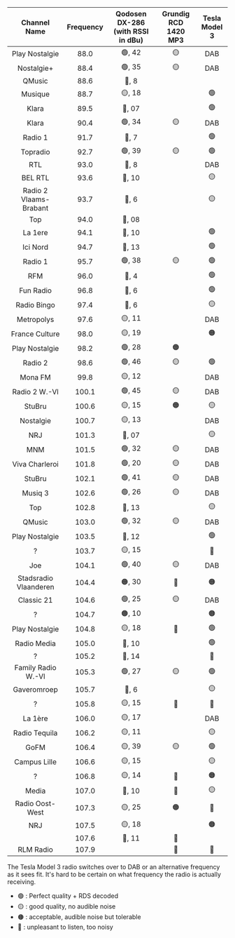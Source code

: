 | Channel Name | Frequency | Qodosen DX-286 (with RSSI in dBu) | Grundig RCD 1420 MP3 | Tesla Model 3 |
|:------------:|:---------:|:---------------------------------:|:-------------------:|:-------------:|
| Play Nostalgie | 88.0 | 🟢, 42 | 🟡 |DAB |
| Nostalgie+ | 88.4 | 🟢, 35 | 🟡 | DAB|
| QMusic| 88.6 | 🔴, 8 | | |
| Musique| 88.7 | 🟡, 18 | |🟢 |
| Klara| 89.5 | 🔴, 07 | |🟢 |
| Klara | 90.4 | 🟢, 34 | 🟡 |DAB |
| Radio 1| 91.7 | 🔴, 7 | |🟢 |
| Topradio | 92.7 | 🟢, 39 | 🟡 | 🟢|
| RTL| 93.0 | 🔴, 8 | | DAB|
| BEL RTL| 93.6 | 🔴, 10 | | 🟡 |
| Radio 2 Vlaams-Brabant| 93.7 | 🔴, 6 | | 🟡|
| Top| 94.0 | 🔴, 08 | | |
| La 1ere | 94.1 | 🔴, 10 | |🟢 |
| Ici Nord| 94.7 | 🔴, 13 | | 🟢 |
| Radio 1 | 95.7 | 🟢, 38 | 🟡 | 🟢|
| RFM| 96.0 | 🔴, 4 | | 🟢|
| Fun Radio| 96.8 | 🔴, 6 | | 🟢|
| Radio Bingo| 97.4 | 🔴, 6 | | 🟡|
| Metropolys| 97.6 | 🟡, 11 | | DAB|
| France Culture| 98.0 | 🟡, 19 | |🟠 |
| Play Nostalgie | 98.2 | 🟢, 28 | 🟠 | |
| Radio 2 | 98.6 | 🟢, 46 | 🟡 | 🟢|
| Mona FM| 99.8 | 🟡, 12 | | DAB|
| Radio 2 W.-Vl| 100.1 | 🟢, 45 | 🟡 | DAB|
| StuBru| 100.6 | 🟡, 15 | 🟠 | 🟡 |
| Nostalgie| 100.7 | 🟡, 13 | | DAB|
| NRJ| 101.3 | 🔴, 07 | | 🟡 |
| MNM | 101.5 | 🟢, 32 | 🟡 |DAB |
| Viva Charleroi | 101.8 | 🟢, 20 | 🟡 | DAB |
| StuBru | 102.1 | 🟢, 41 | 🟡 | DAB|
| Musiq 3 | 102.6 | 🟢, 26 | 🟡 | DAB|
| Top | 102.8 | 🔴, 13 | | 🟡|
| QMusic | 103.0 | 🟢, 32 | 🟡 | DAB|
| Play Nostalgie| 103.5 | 🔴, 12 | |🟢 |
| ? | 103.7 | 🟡, 15 | | 🔴|
| Joe | 104.1 | 🟢, 40 | 🟡 | DAB |
| Stadsradio Vlaanderen | 104.4 | 🟠, 30 | 🔴 | 🟠|
| Classic 21 | 104.6 | 🟢, 25 | 🟡 |DAB |
| ? | 104.7 | 🟠, 10 | |🟠 |
| Play Nostalgie| 104.8 | 🟡, 18 | 🔴 |🟢 |
| Radio Media| 105.0 | 🔴, 10 | |🟢 |
| ? | 105.2 | 🔴, 14 | | 🔴|
| Family Radio W.-Vl| 105.3 | 🟢, 27 | 🟡 | 🟢|
| Gaveromroep| 105.7 | 🔴, 6 | | 🟡|
| ? | 105.8 | 🟡, 15 | 🔴 | 🔴|
| La 1ère| 106.0 | 🟡, 17 | | DAB |
| Radio Tequila| 106.2 | 🟡, 11 | |🟡 |
| GoFM | 106.4 | 🟡, 39 | 🟡 | 🟢|
| Campus Lille | 106.6 | 🟡, 15 | | 🟡|
| ? | 106.8 | 🟡, 14 | 🔴 |🟠 |
| Media| 107.0 | 🔴, 10 | 🔴 |🟡|
| Radio Oost-West | 107.3 | 🟡, 25 | 🟠 | 🔴|
| NRJ | 107.5 | 🟡, 18 | | 🟠|
| | 107.6 | 🔴, 11 | 🔴 | |
| RLM Radio| 107.9 | | 🔴 | 🔴|

The Tesla Model 3 radio switches over to DAB or an alternative frequency as it sees fit.  It's hard to be certain on what frequency the radio is actually receiving.

* 🟢 : Perfect quality + RDS decoded
* 🟡 : good quality, no audible noise
* 🟠 : acceptable, audible noise but tolerable
* 🔴 : unpleasant to listen, too noisy